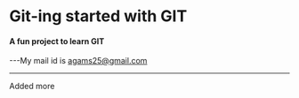 # Git-ing started with GIT


#### A fun project to learn GIT


---My mail id is agams25@gmail.com


---

Added more 
